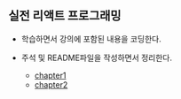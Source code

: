 ## 실전 리액트 프로그래밍

- 학습하면서 강의에 포함된 내용을 코딩한다.
- 주석 및 README파일을 작성하면서 정리한다.

  - [chapter1](./chapter1/)
  - [chapter2](./chapter2/)
